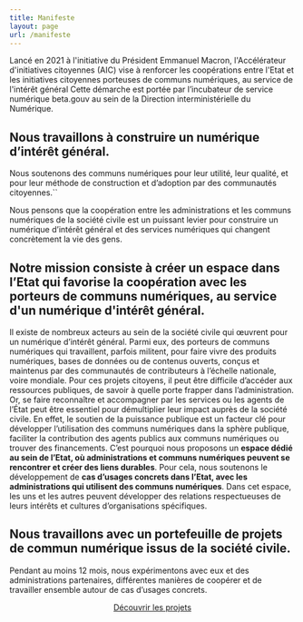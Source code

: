```yaml
---
title: Manifeste
layout: page
url: /manifeste
---
```

<div class="fr-grid-row fr-mb-3w"><div class="fr-col">
          <div id="callout-r8Qz0GQ8I-" class="fr-callout" data-fr-js-callout-actionee="true">
            <p class="fr-callout__text">Lancé en 2021 à l'initiative du Président Emmanuel Macron, l'Accélérateur d'initiatives citoyennes (AIC) vise à renforcer les coopérations entre l'Etat et les initiatives citoyennes porteuses de communs numériques, au service de l'intérêt général
Cette démarche est portée par l’incubateur de service numérique beta.gouv au sein de la Direction interministérielle du Numérique.</p>
          </div>
        </div></div>

## Nous travaillons à construire un numérique d’intérêt général. 
Nous soutenons des communs numériques pour leur utilité, leur qualité, et pour leur méthode de construction et d’adoption par des communautés citoyennes.``

Nous pensons que la coopération entre les administrations et les communs numériques de la société civile est un puissant levier pour construire un numérique d’intérêt général et des services numériques qui changent concrètement la vie des gens.

## Notre mission consiste à créer un espace dans l’Etat qui favorise la coopération avec les porteurs de communs numériques, au service d'un numérique d'intérêt général.
Il existe de nombreux acteurs au sein de la société civile qui œuvrent pour un numérique d’intérêt général. Parmi eux, des porteurs de communs numériques qui travaillent, parfois militent, pour faire vivre des produits numériques, bases de données ou de contenus ouverts, conçus et maintenus par des communautés de contributeurs à l’échelle nationale, voire mondiale.
Pour ces projets citoyens, il peut être difficile d’accéder aux ressources publiques, de savoir à quelle porte frapper dans l’administration. Or, se faire reconnaître et accompagner par les services ou les agents de l’État peut être essentiel pour démultiplier leur impact auprès de la société civile.
En effet, le soutien de la puissance publique est un facteur clé pour développer l’utilisation des communs numériques dans la sphère publique, faciliter la contribution des agents publics aux communs numériques ou trouver des financements.
C’est pourquoi nous proposons un **espace dédié au sein de l’Etat, où administrations et communs numériques peuvent se rencontrer et créer des liens durables**.
Pour cela, nous soutenons le développement de **cas d’usages concrets dans l’Etat, avec les administrations qui utilisent des communs numériques**. Dans cet espace, les uns et les autres peuvent développer des relations respectueuses de leurs intérêts et cultures d’organisations spécifiques.

## Nous travaillons avec un portefeuille de projets de commun numérique issus de la société civile. 

Pendant au moins 12 mois, nous expérimentons avec eux et des administrations partenaires, différentes manières de coopérer et de travailler ensemble autour de cas d’usages concrets. 

<center>
<a class="fr-btn" href="/#communs-laureat">
    Découvrir les projets
</a>
</center>
